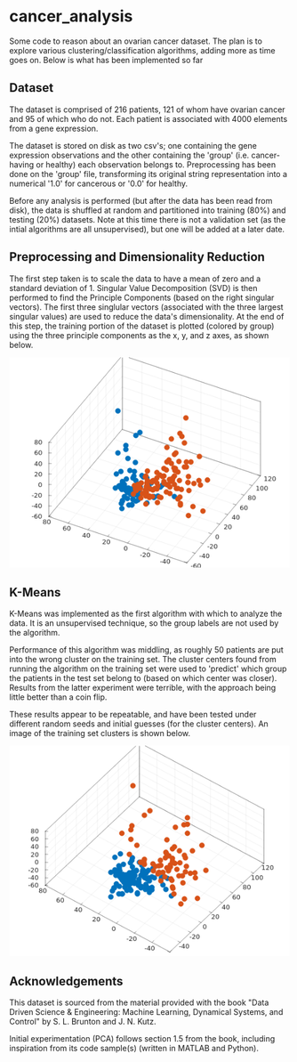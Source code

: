 # cancer_analysis

Some code to reason about an ovarian cancer dataset.
The plan is to explore various clustering/classification algorithms, adding more as time goes on.
Below is what has been implemented so far

## Dataset
The dataset is comprised of 216 patients, 121 of whom have ovarian cancer and 95 of which who do not.
Each patient is associated with 4000 elements from a gene expression.

The dataset is stored on disk as two csv's; one containing the gene expression observations and the other containing the 'group' (i.e. cancer-having or healthy) each observation belongs to.
Preprocessing has been done on the 'group' file, transforming its original string representation into a numerical '1.0' for cancerous or '0.0' for healthy.

Before any analysis is performed (but after the data has been read from disk), the data is shuffled at random and partitioned into training (80%) and testing (20%) datasets.
Note at this time there is not a validation set (as the intial algorithms are all unsupervised), but one will be added at a later date.

## Preprocessing and Dimensionality Reduction
The first step taken is to scale the data to have a mean of zero and a standard deviation of 1.
Singular Value Decomposition (SVD) is then performed to find the Principle Components (based on the right singular vectors).
The first three singlular vectors (associated with the three largest singular values) are used to reduce the data's dimensionality.
At the end of this step, the training portion of the dataset is plotted (colored by group) using the three principle components as the x, y, and z axes, as shown below.

![somebody got their filepath wrong](images/pca.png)

## K-Means
K-Means was implemented as the first algorithm with which to analyze the data.
It is an unsupervised technique, so the group labels are not used by the algorithm.

Performance of this algorithm was middling, as roughly 50 patients are put into the wrong cluster on the training set.
The cluster centers found from running the algorithm on the training set were used to 'predict' which group the patients in the test set belong to (based on which center was closer).
Results from the latter experiment were terrible, with the approach being little better than a coin flip.

These results appear to be repeatable, and have been tested under different random seeds and initial guesses (for the cluster centers).
An image of the training set clusters is shown below.

![somebody got their filepath wrong](images/k-means.png)

## Acknowledgements
This dataset is sourced from the material provided with the book "Data Driven Science & Engineering: Machine Learning, Dynamical Systems, and Control" by S. L. Brunton and J. N. Kutz.

Initial experimentation (PCA) follows section 1.5 from the book, including inspiration from its code sample(s) (written in MATLAB and Python).
